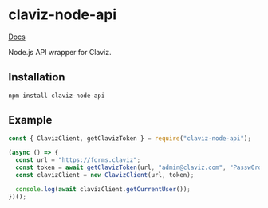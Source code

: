 # claviz-node-api

[Docs](https://claviz-node-api.netlify.app/)

Node.js API wrapper for Claviz.

## Installation

```
npm install claviz-node-api
```

## Example

```ts
const { ClavizClient, getClavizToken } = require("claviz-node-api");

(async () => {
  const url = "https://forms.claviz";
  const token = await getClavizToken(url, "admin@claviz.com", "Passw0rd");
  const clavizClient = new ClavizClient(url, token);

  console.log(await clavizClient.getCurrentUser());
})();
```
